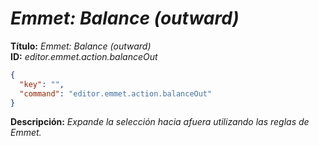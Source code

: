 <!-- Autor: Daniel Benjamin Perez Morales -->
<!-- GitHub: https://github.com/DanielBenjaminPerezMoralesDev13 -->
<!-- Gitlab: https://gitlab.com/DanielBenjaminPerezMoralesDev13 -->
<!-- Correo electrónico: danielperezdev@proton.me -->

# ***Emmet: Balance (outward)***

**Título:** *Emmet: Balance (outward)*  
**ID:** *editor.emmet.action.balanceOut*

```json
{
  "key": "",
  "command": "editor.emmet.action.balanceOut"
}
```

**Descripción:** *Expande la selección hacia afuera utilizando las reglas de Emmet.*
